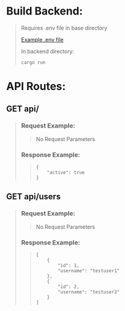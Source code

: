 # Build Backend:
> Requires .env file in base directory
> 
> [Example .env file](../example.env) 
>
> In backend directory: 
> ```
> cargo run
> ```


# API Routes:

## GET api/
> ### Request Example:
> > No Request Parameters
> ### Response Example:
> > ```
> > {
> >     "active": true
> > }
> > ```


## GET api/users
> ### Request Example:
> > No Request Parameters
> ### Response Example:
> > ```
> > [
> >     {
> >         "id": 1,
> >         "username": "testuser1"
> >     },
> >     {
> >         "id": 2,
> >         "username": "testuser2"
> >     }
> > ]
> > ```